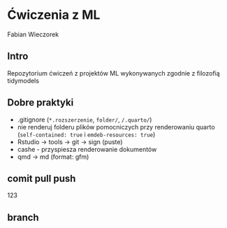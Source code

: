 # Ćwiczenia z ML
Fabian Wieczorek

## Intro

Repozytorium ćwiczeń z projektów ML wykonywanych zgodnie z filozofią
tidymodels

## Dobre praktyki

- .gitignore (`*.rozszerzenie`, `folder/`, `/.quarto/`)
- nie renderuj folderu plików pomocniczych przy renderowaniu quarto
  (`self-contained: true` i `emdeb-resources: true`)
- Rstudio -\> tools -\> git -\> sign (puste)
- cashe - przyspiesza renderowanie dokumentów
- qmd -\> md (format: gfm)

## comit pull push

123

## branch
